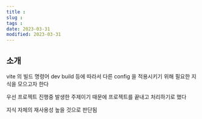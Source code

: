 ```yaml
---
title :
slug :
tags :
date: 2023-03-31
modified: 2023-03-31
---
```


## 소개

vite 의 빌드 명령어
dev
build
등에 따라서 다른 config 을 적용시키기 위해 필요한 지식을 모으고자 한다

우선 프로젝트 진행중 발생한 주제이기 때문에
프로젝트를 끝내고 처리하기로 했다

지식 자체의 재사용성 높을 것으로 판단됨
